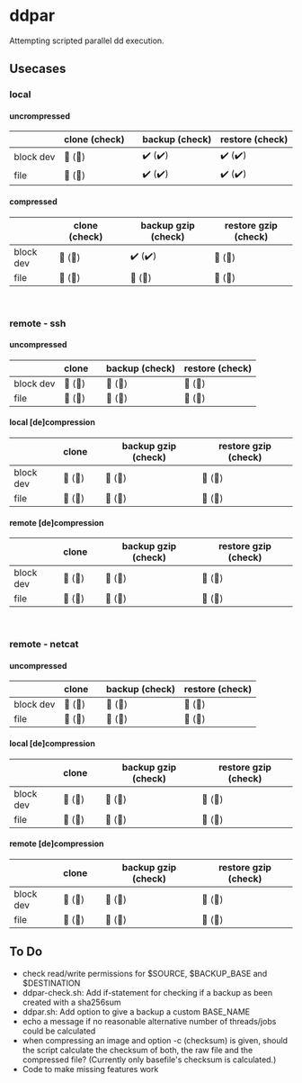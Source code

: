 # ddpar
Attempting scripted parallel dd execution.

## Usecases
### local
#### uncrompressed

| | clone (check) || backup (check) | restore (check) |
|----------|----------|-|----------|----------|
| block dev | :stop_sign: (:stop_sign:) || :heavy_check_mark: (:heavy_check_mark:) | :heavy_check_mark: (:heavy_check_mark:) |
| file | :stop_sign: (:stop_sign:) || :heavy_check_mark: (:heavy_check_mark:) | :heavy_check_mark: (:heavy_check_mark:) |

#### compressed
| | clone (check) || backup gzip (check) | restore gzip (check) |
|----------|----------|-|----------|----------|
| block dev | :stop_sign: (:stop_sign:) || :heavy_check_mark: (:heavy_check_mark:) | :stop_sign: (:stop_sign:) |
| file | :stop_sign: (:stop_sign:) || :stop_sign: (:stop_sign:) | :stop_sign: (:stop_sign:) |

<br>

### remote - ssh
#### uncompressed 
|  | clone || backup (check) | restore (check) |
|----------|----------|-|----------|----------|
| block dev | :stop_sign: (:stop_sign:) || :stop_sign: (:stop_sign:) | :stop_sign: (:stop_sign:) |
| file | :stop_sign: (:stop_sign:) || :stop_sign: (:stop_sign:) | :stop_sign: (:stop_sign:) |

#### local [de]compression
| | clone || backup gzip (check) | restore gzip (check) |
|----------|----------|-|----------|----------|
| block dev | :stop_sign: (:stop_sign:) || :stop_sign: (:stop_sign:) | :stop_sign: (:stop_sign:) |
| file | :stop_sign: (:stop_sign:) || :stop_sign: (:stop_sign:) | :stop_sign: (:stop_sign:) |

#### remote [de]compression
| | clone || backup gzip (check) | restore gzip (check) |
|----------|----------|-|----------|----------|
| block dev | :stop_sign: (:stop_sign:) || :stop_sign: (:stop_sign:) | :stop_sign: (:stop_sign:) |
| file | :stop_sign: (:stop_sign:) || :stop_sign: (:stop_sign:) | :stop_sign: (:stop_sign:) |

<br>

### remote - netcat
#### uncompressed 
| | clone || backup (check) | restore (check) |
|----------|----------|-|----------|----------|
| block dev | :stop_sign: (:stop_sign:) || :stop_sign: (:stop_sign:) | :stop_sign: (:stop_sign:) |
| file | :stop_sign: (:stop_sign:) || :stop_sign: (:stop_sign:) | :stop_sign: (:stop_sign:) |

#### local [de]compression
| | clone || backup gzip (check) | restore gzip (check) |
|----------|----------|-|----------|----------|
| block dev | :stop_sign: (:stop_sign:) || :stop_sign: (:stop_sign:) | :stop_sign: (:stop_sign:) |
| file | :stop_sign: (:stop_sign:) || :stop_sign: (:stop_sign:) | :stop_sign: (:stop_sign:) |

#### remote [de]compression
| | clone || backup gzip (check) | restore gzip (check) |
|----------|----------|-|----------|----------|
| block dev | :stop_sign: (:stop_sign:) || :stop_sign: (:stop_sign:) | :stop_sign: (:stop_sign:) |
| file | :stop_sign: (:stop_sign:) || :stop_sign: (:stop_sign:) | :stop_sign: (:stop_sign:) |

## To Do
- check read/write permissions for $SOURCE, $BACKUP_BASE and $DESTINATION
- ddpar-check.sh: Add if-statement for checking if a backup as been created with a sha256sum
- ddpar.sh: Add option to give a backup a custom BASE_NAME
- echo a message if no reasonable alternative number of threads/jobs could be calculated
- when compressing an image and option -c (checksum) is given, should the script calculate the checksum of both, the raw file and the compressed file? (Currently only basefile's checksum is calculated.)
- Code to make missing features work

